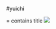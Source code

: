 #yuichi
<html>
<title> YUICHI=USERBOT </title> = contains title
<img src = "https://telegra.ph/file/7a3b1d0656afaa5c05a30.jpg">

